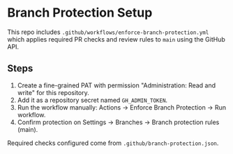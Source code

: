 # Branch Protection Setup

This repo includes `.github/workflows/enforce-branch-protection.yml` which applies required PR checks and review rules to `main` using the GitHub API.

## Steps
1. Create a fine-grained PAT with permission "Administration: Read and write" for this repository.
2. Add it as a repository secret named `GH_ADMIN_TOKEN`.
3. Run the workflow manually: Actions → Enforce Branch Protection → Run workflow.
4. Confirm protection on Settings → Branches → Branch protection rules (main).

Required checks configured come from `.github/branch-protection.json`.

